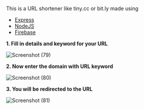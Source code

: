 This is a URL shortener like tiny.cc or bit.ly made using
* [Express](https://github.com/expressjs/express)
* [NodeJS](https://github.com/nodejs)
* [Firebase](https://github.com/firebase/)
 
 **1. Fill in details and keyword for your URL**
 
![Screenshot (79)](https://user-images.githubusercontent.com/65967490/103444350-a1961780-4c8d-11eb-98f4-49713b84184d.png)

**2. Now enter the domain with URL keyword**

![Screenshot (80)](https://user-images.githubusercontent.com/65967490/103444370-c5f1f400-4c8d-11eb-8faa-1a03bc33274b.png)

**3. You will be redirected to the URL**

![Screenshot (81)](https://user-images.githubusercontent.com/65967490/103444398-f2a60b80-4c8d-11eb-9e93-c073079d2c47.png)
